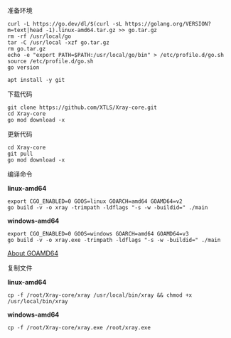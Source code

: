 准备环境

```
curl -L https://go.dev/dl/$(curl -sL https://golang.org/VERSION?m=text|head -1).linux-amd64.tar.gz >> go.tar.gz
rm -rf /usr/local/go
tar -C /usr/local -xzf go.tar.gz
rm go.tar.gz
echo -e "export PATH=$PATH:/usr/local/go/bin" > /etc/profile.d/go.sh
source /etc/profile.d/go.sh
go version
```

```
apt install -y git
```

下载代码

```
git clone https://github.com/XTLS/Xray-core.git
cd Xray-core
go mod download -x
```

更新代码

```
cd Xray-core
git pull
go mod download -x
```

编译命令

**linux-amd64**

```
export CGO_ENABLED=0 GOOS=linux GOARCH=amd64 GOAMD64=v2
go build -v -o xray -trimpath -ldflags "-s -w -buildid=" ./main
```

**windows-amd64**

```
export CGO_ENABLED=0 GOOS=windows GOARCH=amd64 GOAMD64=v3
go build -v -o xray.exe -trimpath -ldflags "-s -w -buildid=" ./main
```

[About GOAMD64](https://github.com/golang/go/wiki/MinimumRequirements#amd64)

复制文件

**linux-amd64**

```
cp -f /root/Xray-core/xray /usr/local/bin/xray && chmod +x /usr/local/bin/xray
```

**windows-amd64**

```
cp -f /root/Xray-core/xray.exe /root/xray.exe
```

